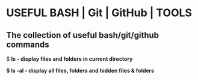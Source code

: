 # USEFUL BASH | Git | GitHub | TOOLS

## The collection of useful bash/git/github commands

$ <strong>ls<strong> - display files and folders in current directory

$ <strong>ls -al</strong> - display all files, folders and hidden files & folders 
  

